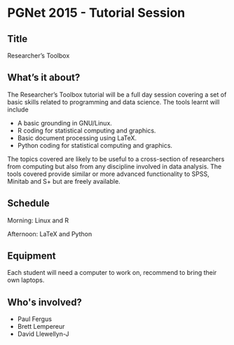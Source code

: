 PGNet 2015 - Tutorial Session
=============================

Title
-----
Researcher’s Toolbox

What’s it about?
----------------
The Researcher’s Toolbox tutorial will be a full day session covering a set of basic skills related to programming and data science. The tools learnt will include

 - A basic grounding in GNU/Linux.
 - R coding for statistical computing and graphics.
 - Basic document processing using LaTeX.
 - Python coding for statistical computing and graphics.

The topics covered are likely to be useful to a cross-section of researchers from computing but also from any discipline involved in data analysis. The tools covered provide similar or more advanced functionality to SPSS, Minitab and S+ but are freely available.

Schedule
--------
Morning: Linux and R

Afternoon: LaTeX and Python

Equipment
---------
Each student will need a computer to work on, recommend to bring their own laptops.

Who's involved?
---------------
* Paul Fergus
* Brett Lempereur
* David Llewellyn-J
